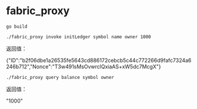 # fabric_proxy

`go build`

`./fabric_proxy invoke initLedger symbol name owner 1000`

返回值：

{"ID":"b2f06dbe1a26535fe5643cd886172cebcb5c44c772266d9fafc7324a6246b712","Nonce":"T3w491sMsOvwrclQxiaAS+xW5dc7McgX"}


`./fabric_proxy query balance symbol owner`

返回值：

"1000"

